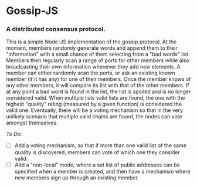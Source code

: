 # Gossip-JS

### A distributed consensus protocol.

This is a simple Node-JS implementation of the gossip protocol. At the moment, members randomly generate words and append them to their "information" with a small chance of them selecting from a "bad words" list. Members then regularly scan a range of ports for other members while also broadcasting their own information whenever they add new elements. A member can either randomly scan the ports, or ask an existing known member (if it has any) for one of their members. Once the member knows of any other members, it will compare its list with that of the other members. If at any point a bad word is found in the list, the list is spoiled and is no longer considered valid. When multiple lists valid lists are found, the one with the highest "quality" rating (measured by a given function) is considered the valid one. Eventually, there will be a voting mechanism so that in the very unlikely scenario that multiple valid chains are found, the nodes can vote amongst themselves.

_To Do_:

- [ ] Add a voting mechanism, so that if more than one valid list of the same quality is discovered, members can vote of which one they consider valid.
- [ ] Add a "non-local" mode, where a set list of public addresses can be specified when a member is created, and then have a mechanism where new members sign up through an existing member.
